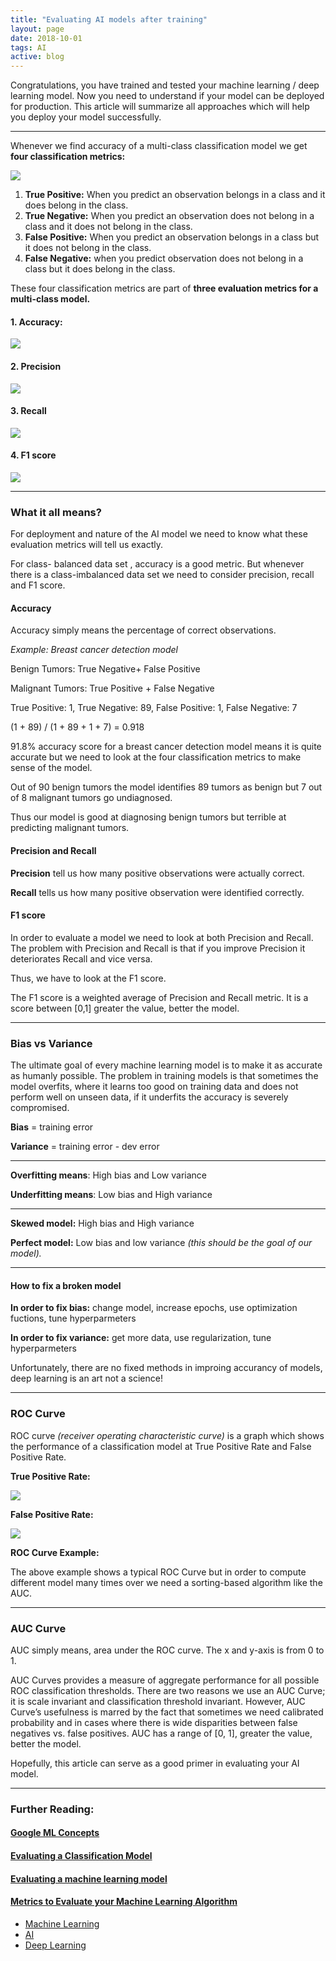 ```yaml
---
title: "Evaluating AI models after training"
layout: page
date: 2018-10-01
tags: AI
active: blog
---
```


Congratulations, you have trained and tested your machine learning / deep
learning model. Now you need to understand if your model can be deployed for
production. This article will summarize all approaches which will help you
deploy your model successfully.

*****

Whenever we find accuracy of a multi-class classification model we get **four
classification metrics:**

![](https://cdn-images-1.medium.com/max/800/1*XGEJ85jTpjk9-I17j7PqTg.jpeg)

1.  **True Positive:** When you predict an observation belongs in a class and it
does belong in the class.
1.  **True Negative:** When you predict an observation does not belong in a class
and it does not belong in the class.
1.  **False Positive:** When you predict an observation belongs in a class but it
does not belong in the class.
1.  **False Negative:** when you predict observation does not belong in a class but
it does belong in the class.

These four classification metrics are part of **three evaluation metrics for a
multi-class model.**

#### 1. Accuracy:

![](https://cdn-images-1.medium.com/max/800/1*5K-ecfNkRtPMYmyPSfCc1w.png)

#### **2. Precision**

![](https://cdn-images-1.medium.com/max/800/1*tlX5oJ0VFikHXTHa8IKvFw.png)

#### 3. Recall

![](https://cdn-images-1.medium.com/max/800/1*nvq8EyJfqVyXQNVgYFS5ag.png)

#### 4. F1 score

![](https://cdn-images-1.medium.com/max/800/1*EZf6V0Ge9Glj5uK1h9BjTg.png)

*****

### What it all means?

For deployment and nature of the AI model we need to know what these evaluation
metrics will tell us exactly.

For class- balanced data set , accuracy is a good metric. But whenever there is
a class-imbalanced data set we need to consider precision, recall and F1 score.

#### Accuracy

Accuracy simply means the percentage of correct observations.

*Example: Breast cancer detection model*

Benign Tumors: True Negative+ False Positive

Malignant Tumors: True Positive + False Negative

True Positive: 1, True Negative: 89, False Positive: 1, False Negative: 7

(1 + 89) / (1 + 89 + 1 + 7) = 0.918

91.8% accuracy score for a breast cancer detection model means it is quite
accurate but we need to look at the four classification metrics to make sense of
the model.

Out of 90 benign tumors the model identifies 89 tumors as benign but 7 out of 8
malignant tumors go undiagnosed.

Thus our model is good at diagnosing benign tumors but terrible at predicting
malignant tumors.

#### Precision and Recall

**Precision** tell us how many positive observations were actually correct.

**Recall** tells us how many positive observation were identified correctly.

#### F1 score

In order to evaluate a model we need to look at both Precision and Recall. The
problem with Precision and Recall is that if you improve Precision it
deteriorates Recall and vice versa.

Thus, we have to look at the F1 score.

The F1 score is a weighted average of Precision and Recall metric. It is a score
between [0,1] greater the value, better the model.

*****

### Bias vs Variance

The ultimate goal of every machine learning model is to make it as accurate as
humanly possible. The problem in training models is that sometimes the model
overfits, where it learns too good on training data and does not perform well on
unseen data, if it underfits the accuracy is severely compromised.

**Bias** = training error

**Variance** = training error - dev error

*****

**Overfitting means**: High bias and Low variance

**Underfitting means**: Low bias and High variance

*****

**Skewed model:** High bias and High variance

**Perfect model:** Low bias and low variance *(this should be the goal of our
model).*

*****

#### How to fix a broken model

**In order to fix bias:** change model, increase epochs, use optimization
fuctions, tune hyperparmeters

**In order to fix variance:** get more data, use regularization, tune
hyperparmeters

Unfortunately, there are no fixed methods in improing accurancy of models, deep
learning is an art not a science!

*****

### ROC Curve

ROC curve *(receiver operating characteristic curve)* is a graph which shows the
performance of a classification model at True Positive Rate and False Positive
Rate.

**True Positive Rate:**

![](https://cdn-images-1.medium.com/max/800/1*vk7bcV0vaghaQVcL8ijtmA.png)

**False Positive Rate:**

![](https://cdn-images-1.medium.com/max/800/1*smZTNpN9Majuo8aINH_-gA.png)

**ROC Curve Example:**

The above example shows a typical ROC Curve but in order to compute different
model many times over we need a sorting-based algorithm like the AUC.

*****

### AUC Curve

AUC simply means, area under the ROC curve. The x and y-axis is from 0 to 1.

AUC Curves provides a measure of aggregate performance for all possible ROC
classification thresholds. There are two reasons we use an AUC Curve; it is
scale invariant and classification threshold invariant. However, AUC Curve’s
usefulness is marred by the fact that sometimes we need calibrated probability
and in cases where there is wide disparities between false negatives vs. false
positives. AUC has a range of [0, 1], greater the value, better the model.

Hopefully, this article can serve as a good primer in evaluating your AI model.

*****

### Further Reading:

#### [Google ML Concepts](https://developers.google.com/machine-learning/crash-course/classification/true-false-positive-negative)

#### [Evaluating a Classification Model](https://www.ritchieng.com/machine-learning-evaluate-classification-model/)

#### [Evaluating a machine learning model](https://www.jeremyjordan.me/evaluating-a-machine-learning-model/)

#### [Metrics to Evaluate your Machine Learning Algorithm](https://towardsdatascience.com/metrics-to-evaluate-your-machine-learning-algorithm-f10ba6e38234)

* [Machine Learning](https://medium.com/tag/machine-learning?source=post)
* [AI](https://medium.com/tag/ai?source=post)
* [Deep Learning](https://medium.com/tag/deep-learning?source=post)
